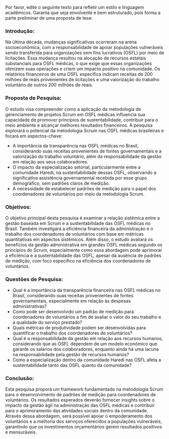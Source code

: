  
Por favor, edite o seguinte texto para refletir um estilo e linguagem acadêmicos. Garanta que seja envolvente e bem estruturado, pois forma a parte preliminar de uma proposta de tese:

### Introdução:
Na última década, mudanças significativas ocorreram na arena socioeconômica, com a responsabilidade de apoiar populações vulneráveis sendo transferida para organizações sem fins lucrativos (OSFL) por meio de licitações. Essa mudança resultou na alocação de recursos estatais substanciais para OSFL médicas, o que exige que essas organizações otimizem suas operações e criem um impacto positivo na comunidade. Os relatórios financeiros de uma OSFL específica indicam receitas de 200 milhões de reais provenientes de licitações e uma valorização do trabalho voluntário de outros 200 milhões de reais.

### Proposta de Pesquisa:
O estudo visa compreender como a aplicação da metodologia de gerenciamento de projetos Scrum em OSFL médicas influencia sua capacidade de promover princípios de sustentabilidade, contribuir para o meio ambiente e alcançar melhores resultados financeiros. A pesquisa explorará o potencial da metodologia Scrum nas OSFL médicas brasileiras e focará em aspectos-chave:
- A importância da transparência nas OSFL médicas no Brasil, considerando suas receitas provenientes de fontes governamentais e a valorização do trabalho voluntário, além da responsabilidade da gestão em relação aos seus colaboradores.
- O impacto da especialização setorial, particularmente entre a comunidade Haredi, na sustentabilidade dessas OSFL, observando a significativa assistência governamental recebida por esse grupo demográfico, sem padrões claros de medição.
- A necessidade de estabelecer padrões de medição para o papel dos coordenadores de voluntários por meio da metodologia Scrum.

### Objetivos:
O objetivo principal desta pesquisa é examinar a relação sistêmica entre a gestão baseada em Scrum e a sustentabilidade das OSFL médicas no Brasil. Também investigará a eficiência financeira da administração e o trabalho dos coordenadores de voluntários com base em métricas quantitativas em aspectos sistêmicos. Além disso, o estudo avaliará os benefícios da gestão administrativa em grandes OSFL médicas segundo os princípios do Scrum, especialmente como essa abordagem pode aprimorar a eficiência e a sustentabilidade das OSFL, apesar da ausência de padrões de medição, com foco específico na eficiência dos coordenadores de voluntários.

### Questões de Pesquisa:
- Qual é a importância da transparência financeira nas OSFL médicas no Brasil, considerando suas receitas provenientes de fontes governamentais, especialmente em relação às despesas administrativas?
- Como pode ser desenvolvido um padrão de medição para coordenadores de voluntários a fim de avaliar o valor do seu trabalho e a qualidade do serviço prestado?
- Quais métricas de produtividade podem ser desenvolvidas para quantificar o trabalho dos coordenadores de voluntários?
- Qual é a responsabilidade da gestão em relação aos recursos humanos, considerando que as OSFL dependem de um modelo econômico que garante os salários dos colaboradores, enquanto ainda há uma lacuna na responsabilidade pela gestão de recursos humanos?
- Como a especialização dentro da comunidade Haredi nas OSFL afeta a sustentabilidade tanto das OSFL quanto da comunidade?

### Conclusão:
Esta pesquisa proporá um framework fundamentado na metodologia Scrum para o desenvolvimento de padrões de medição para coordenadores de voluntários. Os resultados esperados deverão fornecer insights sobre o impacto da gestão ágil na administração das OSFL médicas e contribuir para o aprimoramento das atividades sociais dentro da comunidade. Através dessa abordagem, será possível apoiar o empoderamento dos voluntários e a melhoria dos serviços oferecidos a populações vulneráveis, garantindo que os investimentos orçamentários gerem resultados positivos e mensuráveis.
```